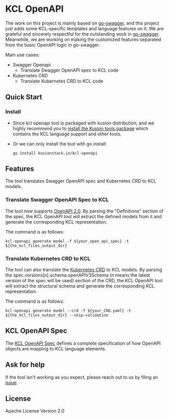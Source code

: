 # KCL OpenAPI

The work on this project is mainly based on [go-swagger](https://github.com/go-swagger/go-swagger), and this project just adds some
KCL-specific templates and language features on it. We are grateful and sincerely respectful for the outstanding work
in [go-swagger](https://github.com/go-swagger/go-swagger). Meanwhile, we are working on making the customized features separated from the
basic OpenAPI logic in go-swagger.

Main use cases:

+ Swagger Openapi
    + Translate Swagger OpenAPI spec to KCL code
+ Kubernetes CRD
    + Translate Kubernetes CRD to KCL code

## Quick Start

### Install

+ Since kcl openapi tool is packaged with kusion distribution, and we highly recommend you
  to [install the Kusion tools package](https://kusionstack.io/docs/user_docs/getting-started/install) which contains the KCL language
  support
  and other tools.

+ Or we can only install the tool with go install:

  ```shell
  go install kusionstack.io/kcl-openapi
  ```

## Features

The tool translates Swagger OpenAPI spec and Kubernetes CRD to KCL models.

### Translate Swagger OpenAPI Spec to KCL

The tool now supports [OpenAPI 2.0](https://swagger.io/specification/v2/). By parsing the "Definitions" section of the spec, the KCL OpenAPI
tool will extract the defined models from it and generate the corresponding KCL representation.

The command is as follows:

```shell
kcl-openapi generate model -f ${your_open_api_spec} -t ${the_kcl_files_output_dir}
```

### Translate Kubernetes CRD to KCL

The tool can also translate
the [Kubernetes CRD](https://kubernetes.io/docs/tasks/extend-kubernetes/custom-resources/custom-resource-definitions/) to KCL models.
By parsing the spec.versions[n].schema.openAPIV3Schema (n means the latest version of the spec will be used) section of the CRD, the KCL
OpenAPI tool will extract the structural schema and generate the corresponding KCL representation.

The command is as follows:

```shell
kcl-openapi generate model --crd -f ${your_CRD.yaml} -t ${the_kcl_files_output_dir} --skip-validation
```

## KCL OpenAPI Spec

The [KCL OpenAPI Spec](https://kusionstack.io/docs/reference/cli/openapi/spec) defines a complete specification of how OpenAPI objects are
mapping to KCL language elements.

## Ask for help

If the tool isn't working as you expect, please reach out to us by filing an [issue](https://github.com/KusionStack/kcl-openapi/issues).

## License

Apache License Version 2.0
